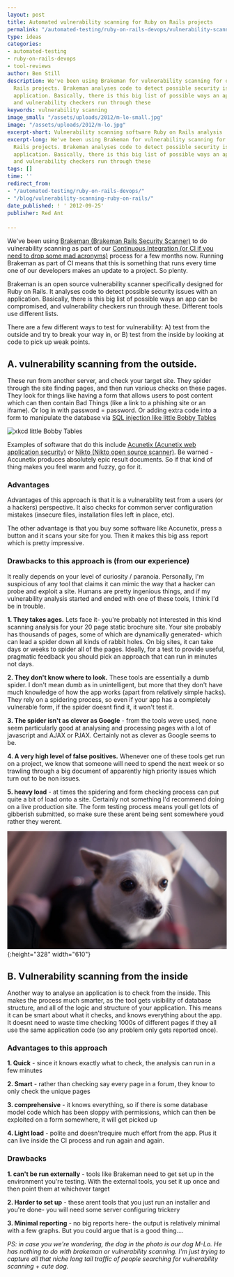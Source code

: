 ```yaml
---
layout: post
title: Automated vulnerability scanning for Ruby on Rails projects
permalink: "/automated-testing/ruby-on-rails-devops/vulnerability-scanning-ruby-on-rails/"
type: ideas
categories:
- automated-testing
- ruby-on-rails-devops
- tool-reviews
author: Ben Still
description: We've been using Brakeman for vulnerability scanning for our Ruby on
  Rails projects. Brakeman analyses code to detect possible security issues with an
  application. Basically, there is this big list of possible ways an app can be compromised,
  and vulnerability checkers run through these
keywords: vulnerability scanning
image_small: "/assets/uploads/2012/m-lo-small.jpg"
image: "/assets/uploads/2012/m-lo.jpg"
excerpt-short: Vulnerability scanning software Ruby on Rails analysis
excerpt-long: We've been using Brakeman for vulnerability scanning for our Ruby on
  Rails projects. Brakeman analyses code to detect possible security issues with an
  application. Basically, there is this big list of possible ways an app can be compromised,
  and vulnerability checkers run through these
tags: []
time: ''
redirect_from:
- "/automated-testing/ruby-on-rails-devops/"
- "/blog/vulnerability-scanning-ruby-on-rails/"
date_published: ! ' 2012-09-25'
publisher: Red Ant

---
```

We've been using [Brakeman (Brakeman Rails Security Scanner)](http://brakemanscanner.org/) to do vulnerability scanning as part of our [Continuous Integration (or CI if you need to drop some mad acronyms)](http://en.wikipedia.org/wiki/Continuous_integration)  process for a few months now. Running Brakeman as part of CI means that this is something that runs every time one of our developers makes an update to a project. So plenty.

Brakeman is an open source vulnerability scanner specifically designed for Ruby on Rails. It analyses code to detect possible security issues with an application. Basically, there is this big list of possible ways an app can be compromised, and vulnerability checkers run through these. Different tools use different lists.

There are a few different ways to test for vulnerability: A) test from the outside and try to break your way in, or B) test from the inside by looking at code to pick up weak points.

## A. vulnerability scanning from the outside.

These run from another server, and check your target site. They spider through the site finding pages, and then run various checks on these pages. They look for things like having a form that allows users to post content which can then contain Bad Things (like a link to a phishing site or an iframe). Or log in with password = password. Or adding extra code into a form to manipulate the database via [SQL injection like little Bobby Tables](http://xkcd.com/327/)

![xkcd little Bobby Tables](https://imgs.xkcd.com/comics/exploits_of_a_mom.png "XKCD")

Examples of software that do this include [Acunetix (Acunetix web application security)](http://www.acunetix.com/) or [Nikto (Nikto open source scanner)](http://cirt.net/nikto2). Be warned - Accunetix produces absolutely epic result documents. So if that kind of thing makes you feel warm and fuzzy, go for it.

### Advantages

Advantages of this approach is that it is a vulnerability test from a users (or a hackers) perspective. It also checks for common server configuration mistakes (insecure files, installation files left in place, etc).

The other advantage is that you buy some software like Accunetix, press a button and it scans your site for you. Then it makes this big ass report which is pretty impressive.

### Drawbacks to this approach is (from our experience)

It really depends on your level of curiosity / paranoia. Personally, I'm suspicious of any tool that claims it can mimic the way that a hacker can probe and exploit a site. Humans are pretty ingenious things, and if my vulnerability analysis started and ended with one of these tools, I think I'd be in trouble.

**1. They takes ages.** Lets face it- you're probably not interested in this kind scanning analysis for your 20 page static brochure site. Your site probably has thousands of pages, some of which are dynamically generated- which can lead a spider down all kinds of rabbit holes. On big sites, it can take days or weeks to spider all of the pages. Ideally, for a test to provide useful, pragmatic feedback you should pick an approach that can run in minutes not days.

**2. They don't know where to look.** These tools are essentially a dumb spider. I don't mean dumb as in unintelligent, but more that they don't have much knowledge of how the app works (apart from relatively simple hacks). They rely on a spidering process, so even if your app has a completely vulnerable form, if the spider doesnt find it, it won't test it.

**3. The spider isn't as clever as Google** - from the tools weve used, none seem particularly good at analysing and processing pages with a lot of javascript and AJAX or PJAX. Certainly not as clever as Google seems to be.

**4. A very high level of false positives.** Whenever one of these tools get run on a project, we know that someone will need to spend the next week or so trawling through a big document of apparently high priority issues which turn out to be non issues.

**5. heavy load** - at times the spidering and form checking process can put quite a bit of load onto a site. Certainly not something I'd recommend doing on a live production site. The form testing process means youll get lots of gibberish submitted, so make sure these arent being sent somewhere youd rather they werent.

![My dog M-Lo. He has nothing to do with breakman or vulnerability scanning.](/assets/uploads/2012/m-lo-medium.jpg){:height="328" width="610"}

## B. Vulnerability scanning from the inside

Another way to analyse an application is to check from the inside. This makes the process much smarter, as the tool gets visibility of database structure, and all of the logic and structure of your application. This means it can be smart about what it checks, and knows everything about the app. It doesnt need to waste time checking 1000s of different pages if they all use the same application code (so any problem only gets reported once).

### Advantages to this approach

**1. Quick** - since it knows exactly what to check, the analysis can run in a few minutes

**2. Smart** - rather than checking say every page in a forum, they know to only check the unique pages

**3. comprehensive** - it knows everything, so if there is some database model code which has been sloppy with permissions, which can then be exploited on a form somewhere, it will get picked up

**4. Light load** - polite and doesn'trequire much effort from the app. Plus it can live inside the CI process and run again and again.

### Drawbacks

**1. can't be run externally** - tools like Brakeman need to get set up in the environment you're testing. With the external tools, you set it up once and then point them at whichever target

**2. Harder to set up** - these arent tools that you just run an installer and you're done- you will need some server configuring trickery

**3. Minimal reporting** - no big reports here- the output is relatively minimal with a few graphs. But you could argue that is a good thing….

_PS: in case you we're wondering, the dog in the photo is our dog M-Lo. He has nothing to do with brakeman or vulnerability scanning. I'm just trying to capture all that niche long tail traffic of people searching for vulnerability scanning + cute dog._